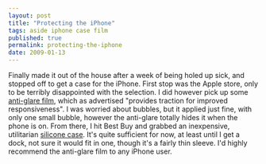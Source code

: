 ```yaml
---
layout: post
title: "Protecting the iPhone"
tags: aside iphone case film
published: true
permalink: protecting-the-iphone
date: 2009-01-13
---
```


Finally made it out of the house after a week of being holed up sick, and stopped off to get a case for the iPhone.  First stop was the Apple store, only to be terribly disappointed with the selection.  I did however pick up some <a href="http://www.powersupportusa.com/products/iphone3G_antiglare.php">anti-glare film</a>, which as advertised "provides traction for improved responsiveness".  I was worried about bubbles, but it applied just fine, with only one small bubble, however the anti-glare totally hides it when the phone is on.  From there, I hit Best Buy and grabbed an inexpensive, utilitarian <a href="http://rocketfishproducts.com/pc-110-7-rocketfish-silicone-case-for-apple-iphone.aspx">silicone case</a>.  It's quite sufficient for now, at least until I get a dock, not sure it would fit in one, though it's a fairly thin sleeve.  I'd highly recommend the anti-glare film to any iPhone user.
